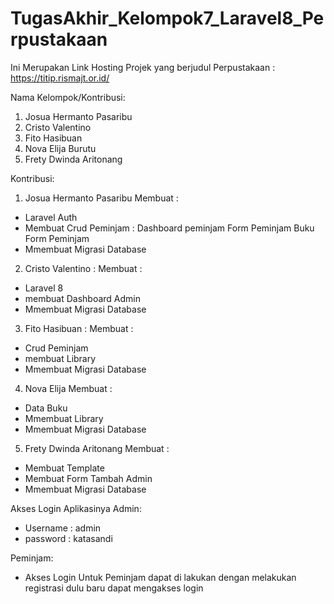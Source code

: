 # TugasAkhir_Kelompok7_Laravel8_Perpustakaan
Ini Merupakan Link Hosting Projek yang berjudul Perpustakaan :  https://titip.rismajt.or.id/

Nama Kelompok/Kontribusi:
1. Josua Hermanto Pasaribu
2. Cristo Valentino
3. Fito Hasibuan
4. Nova Elija Burutu
5. Frety Dwinda Aritonang

Kontribusi:
1. Josua Hermanto Pasaribu 
Membuat :
- Laravel Auth 
- Membuat Crud Peminjam : 
   Dashboard peminjam
   Form Peminjam Buku
   Form Peminjam
- Mmembuat Migrasi Database
   
2. Cristo Valentino :
Membuat :
- Laravel 8
- membuat Dashboard Admin
- Mmembuat Migrasi Database

3. Fito Hasibuan :
Membuat : 
- Crud Peminjam 
- membuat Library
- Mmembuat Migrasi Database

4. Nova Elija 
Membuat :
- Data Buku
- Mmembuat Library 
- Mmembuat Migrasi Database

5. Frety Dwinda Aritonang
Membuat : 
- Membuat Template 
- Membuat Form Tambah Admin
- Mmembuat Migrasi Database


Akses Login Aplikasinya 
Admin:
- Username : admin
- password : katasandi

Peminjam:
- Akses Login Untuk Peminjam dapat di lakukan dengan melakukan registrasi dulu baru dapat mengakses login


